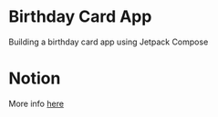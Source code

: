 # Birthday Card App

Building a birthday card app using Jetpack Compose

# Notion

More info [here](https://mis-notas.notion.site/Unit-1-3-Build-a-basic-layout-2ec94ab678304e15b670ca1787e06238?pvs=4)
